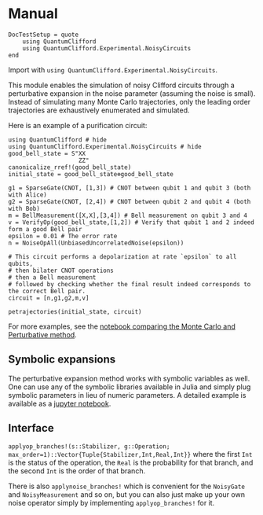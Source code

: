 # Manual

```@meta
DocTestSetup = quote
    using QuantumClifford
    using QuantumClifford.Experimental.NoisyCircuits
end
```

Import with `using QuantumClifford.Experimental.NoisyCircuits`.

This module enables the simulation of noisy Clifford circuits through a perturbative expansion in the noise parameter (assuming the noise is small). Instead of simulating many Monte Carlo trajectories, only the leading order trajectories are exhaustively enumerated and simulated.

Here is an example of a purification circuit:

```@example
using QuantumClifford # hide
using QuantumClifford.Experimental.NoisyCircuits # hide
good_bell_state = S"XX
                    ZZ"
canonicalize_rref!(good_bell_state)
initial_state = good_bell_state⊗good_bell_state

g1 = SparseGate(CNOT, [1,3]) # CNOT between qubit 1 and qubit 3 (both with Alice)
g2 = SparseGate(CNOT, [2,4]) # CNOT between qubit 2 and qubit 4 (both with Bob)
m = BellMeasurement([X,X],[3,4]) # Bell measurement on qubit 3 and 4
v = VerifyOp(good_bell_state,[1,2]) # Verify that qubit 1 and 2 indeed form a good Bell pair
epsilon = 0.01 # The error rate
n = NoiseOpAll(UnbiasedUncorrelatedNoise(epsilon))

# This circuit performs a depolarization at rate `epsilon` to all qubits,
# then bilater CNOT operations
# then a Bell measurement
# followed by checking whether the final result indeed corresponds to the correct Bell pair.
circuit = [n,g1,g2,m,v]

petrajectories(initial_state, circuit)
```

For more examples, see the [notebook comparing the Monte Carlo and Perturbative method](https://nbviewer.jupyter.org/github/Krastanov/QuantumClifford.jl/blob/master/docs/src/notebooks/Perturbative_Expansions_vs_Monte_Carlo_Simulations.ipynb).

## Symbolic expansions

The perturbative expansion method works with symbolic variables as well. One can use any of the symbolic libraries available in Julia and simply plug symbolic parameters in lieu of numeric parameters. A detailed example is available as a [jupyter notebook](https://nbviewer.jupyter.org/github/Krastanov/QuantumClifford.jl/blob/master/docs/src/notebooks/Symbolic_Perturbative_Expansions.ipynb).

## Interface

`applyop_branches!(s::Stabilizer, g::Operation; max_order=1)::Vector{Tuple{Stabilizer,Int,Real,Int}}`
where the first `Int` is the status of the operation, the `Real` is the probability for that branch, and the second `Int` is the order of that branch.

There is also `applynoise_branches!` which is convenient for the `NoisyGate` and `NoisyMeasurement` and so on, but you can also just make up your own noise operator simply by implementing `applyop_branches!` for it.
